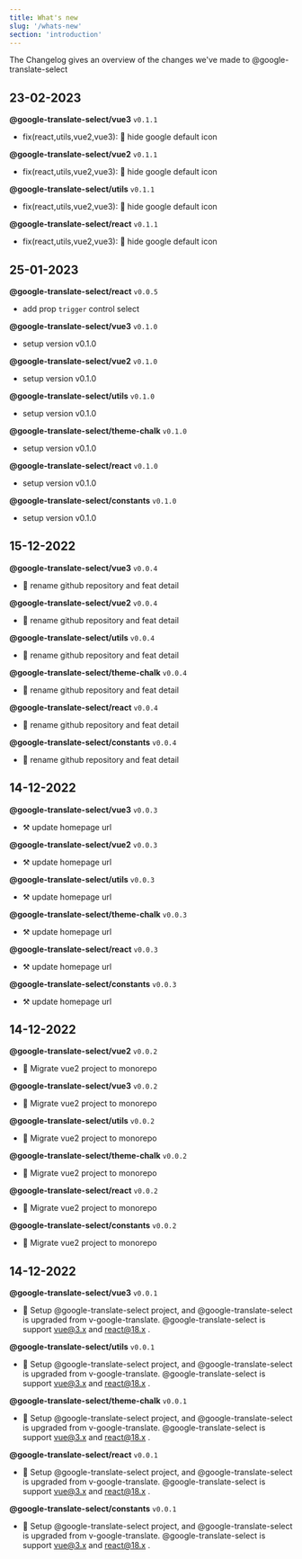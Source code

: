 ```yaml
---
title: What's new
slug: '/whats-new'
section: 'introduction'
---
```


The Changelog gives an overview of the changes we've made to @google-translate-select

<!-- CHANGELOG:INSERT -->

## 23-02-2023

**@google-translate-select/vue3** `v0.1.1`

- fix(react,utils,vue2,vue3): :bug: hide google default icon

**@google-translate-select/vue2** `v0.1.1`

- fix(react,utils,vue2,vue3): :bug: hide google default icon

**@google-translate-select/utils** `v0.1.1`

- fix(react,utils,vue2,vue3): :bug: hide google default icon

**@google-translate-select/react** `v0.1.1`

- fix(react,utils,vue2,vue3): :bug: hide google default icon


## 25-01-2023

**@google-translate-select/react** `v0.0.5`

- add prop `trigger` control select

**@google-translate-select/vue3** `v0.1.0`

- setup version v0.1.0

**@google-translate-select/vue2** `v0.1.0`

- setup version v0.1.0

**@google-translate-select/utils** `v0.1.0`

- setup version v0.1.0

**@google-translate-select/theme-chalk** `v0.1.0`

- setup version v0.1.0

**@google-translate-select/react** `v0.1.0`

- setup version v0.1.0

**@google-translate-select/constants** `v0.1.0`

- setup version v0.1.0


## 15-12-2022

**@google-translate-select/vue3** `v0.0.4`

- 🚀 rename github repository and feat detail

**@google-translate-select/vue2** `v0.0.4`

- 🚀 rename github repository and feat detail

**@google-translate-select/utils** `v0.0.4`

- 🚀 rename github repository and feat detail

**@google-translate-select/theme-chalk** `v0.0.4`

- 🚀 rename github repository and feat detail

**@google-translate-select/react** `v0.0.4`

- 🚀 rename github repository and feat detail

**@google-translate-select/constants** `v0.0.4`

- 🚀 rename github repository and feat detail


## 14-12-2022

**@google-translate-select/vue3** `v0.0.3`

- ⚒️ update homepage url

**@google-translate-select/vue2** `v0.0.3`

- ⚒️ update homepage url

**@google-translate-select/utils** `v0.0.3`

- ⚒️ update homepage url

**@google-translate-select/theme-chalk** `v0.0.3`

- ⚒️ update homepage url

**@google-translate-select/react** `v0.0.3`

- ⚒️ update homepage url

**@google-translate-select/constants** `v0.0.3`

- ⚒️ update homepage url


## 14-12-2022

**@google-translate-select/vue2** `v0.0.2`

- 🔨 Migrate vue2 project to monorepo

**@google-translate-select/vue3** `v0.0.2`

- 🔨 Migrate vue2 project to monorepo

**@google-translate-select/utils** `v0.0.2`

- 🔨 Migrate vue2 project to monorepo

**@google-translate-select/theme-chalk** `v0.0.2`

- 🔨 Migrate vue2 project to monorepo

**@google-translate-select/react** `v0.0.2`

- 🔨 Migrate vue2 project to monorepo

**@google-translate-select/constants** `v0.0.2`

- 🔨 Migrate vue2 project to monorepo


## 14-12-2022

**@google-translate-select/vue3** `v0.0.1`

- 🎉 Setup @google-translate-select project, and @google-translate-select is upgraded from v-google-translate. @google-translate-select is support vue@3.x and react@18.x .

**@google-translate-select/utils** `v0.0.1`

- 🎉 Setup @google-translate-select project, and @google-translate-select is upgraded from v-google-translate. @google-translate-select is support vue@3.x and react@18.x .

**@google-translate-select/theme-chalk** `v0.0.1`

- 🎉 Setup @google-translate-select project, and @google-translate-select is upgraded from v-google-translate. @google-translate-select is support vue@3.x and react@18.x .

**@google-translate-select/react** `v0.0.1`

- 🎉 Setup @google-translate-select project, and @google-translate-select is upgraded from v-google-translate. @google-translate-select is support vue@3.x and react@18.x .

**@google-translate-select/constants** `v0.0.1`

- 🎉 Setup @google-translate-select project, and @google-translate-select is upgraded from v-google-translate. @google-translate-select is support vue@3.x and react@18.x .
